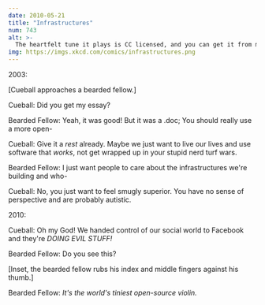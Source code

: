 ```yaml
---
date: 2010-05-21
title: "Infrastructures"
num: 743
alt: >-
  The heartfelt tune it plays is CC licensed, and you can get it from my seed on JoinDiaspora.net whenever that project gets going.
img: https://imgs.xkcd.com/comics/infrastructures.png
---
```

2003:

[Cueball approaches a bearded fellow.]

Cueball: Did you get my essay?

Bearded Fellow: Yeah, it was good! But it was a .doc; You should really use a more open-

Cueball: Give it a *rest* already. Maybe we just want to live our lives and use software that *works*, not get wrapped up in your stupid nerd turf wars.

Bearded Fellow: I just want people to care about the infrastructures we're building and who-

Cueball: No, you just want to feel smugly superior. You have no sense of perspective and are probably autistic.

2010:

Cueball: Oh my God! We handed control of our social world to Facebook and they're *DOING EVIL STUFF!*

Bearded Fellow: Do you see this?

[Inset, the bearded fellow rubs his index and middle fingers against his thumb.]

Bearded Fellow: *It's the world's tiniest open-source violin.*